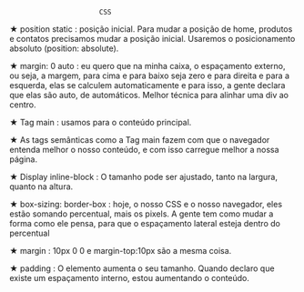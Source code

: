                           CSS
★ position static : posição inicial. Para mudar a posição de home, produtos e contatos precisamos mudar a posição inicial. Usaremos o posicionamento absoluto (position: absolute).

★ margin: 0 auto : eu quero que na minha caixa, o espaçamento externo, ou seja, a margem, para cima e para baixo seja zero e para direita e para a esquerda, elas se calculem automaticamente e para isso, a gente declara que elas são auto, de automáticos. Melhor técnica para alinhar uma div ao centro.

★ Tag main : usamos para o conteúdo principal.

★ As tags semânticas como a Tag main fazem com que o navegador entenda melhor o nosso conteúdo, e com isso carregue melhor a nossa página.

★ Display inline-block : O tamanho pode ser ajustado, tanto na largura, quanto na altura.

★ box-sizing: border-box : hoje, o nosso CSS e o nosso navegador, eles estão somando percentual, mais os pixels. A gente tem como mudar a forma como ele pensa, para que o espaçamento lateral esteja dentro do percentual

★ margin : 10px 0 0 e margin-top:10px são a mesma coisa.

★ padding : O elemento aumenta o seu tamanho. Quando declaro que existe um espaçamento interno, estou aumentando o conteúdo.